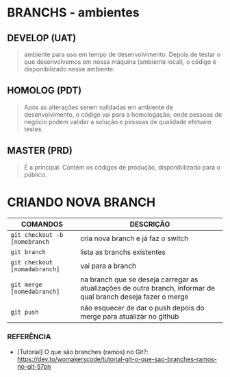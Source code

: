 # BRANCHS - ambientes
## DEVELOP (UAT)
> ambiente para uso em tempo de desenvolvimento. Depois de testar o que desenvolvemos em nossa máquina (ambiente local), o código é disponibilizado nesse ambiente.

## HOMOLOG (PDT)
> Após as alterações serem validadas em ambiente de desenvolvimento, o código vai para a homologação, onde pessoas de negócio podem validar a solução e pessoas de qualidade efetuam testes.

## MASTER (PRD)
> É a principal. Contém os códigos de produção, disponibilizado para o público.

# CRIANDO NOVA BRANCH

|COMANDOS| DESCRIÇÃO |
|--|--|
| `git checkout -b [nomebranch` | cria nova branch e já faz o switch |
| `git branch` | lista as branchs existentes |
| `git checkout [nomadabranch]` | vai para a branch |
| `git merge [nomedabranch]`| na branch que se deseja carregar as atualizações de outra branch, informar de qual branch deseja fazer o merge|
| `git push` | não esquecer de dar o push depois do merge para atualizar no github |

### REFERÊNCIA
- [Tutorial] O que são branches (ramos) no Git?: https://dev.to/womakerscode/tutorial-git-o-que-sao-branches-ramos-no-git-57pn
